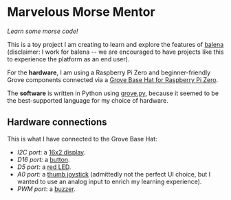 # Marvelous Morse Mentor

*Learn some morse code!*

This is a toy project I am creating to learn and explore the features of
[balena](https://balena.io) (disclaimer: I work for balena -- we are encouraged
to have projects like this to experience the platform as an end user).

For the **hardware**, I am using a Raspberry Pi Zero and beginner-friendly Grove
components connected via a [Grove Base Hat for Raspberry Pi
Zero](https://www.seeedstudio.com/Grove-Base-Hat-for-Raspberry-Pi-Zero.html).

The **software** is written in Python using
[grove.py](https://github.com/Seeed-Studio/grove.py), because it seemed to be
the best-supported language for my choice of hardware.

## Hardware connections

This is what I have connected to the Grove Base Hat:

* *I2C port:* a [16x2
  display](https://www.seeedstudio.com/Grove-16x2-LCD-White-on-Blue.html).
* *D16 port:* a [button](https://www.seeedstudio.com/buttons-c-928/Grove-Button.html).
* *D5 port:* a [red LED](https://www.seeedstudio.com/Grove-Red-LED.html).
* *A0 port:* a [thumb
  joystick](https://www.seeedstudio.com/Grove-Thumb-Joystick.html) (admittedly
  not the perfect UI choice, but I wanted to use an analog input to enrich my
  learning experience).
* *PWM port*: a [buzzer](https://www.seeedstudio.com/Grove-Buzzer.html).
